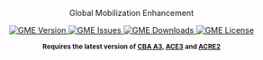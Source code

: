 <p align="center">
    Global Mobilization Enhancement
</p>

<p align="center">
    <a href="https://github.com/vpzbrig21/gme/releases/latest">
        <img src="https://img.shields.io/badge/Version-1.4.8-blue.svg?style=flat-square" alt="GME Version">
    </a>
    <a href="https://github.com/vpzbrig21/gme/issues">
        <img src="https://img.shields.io/github/issues-raw/vpzbrig21/gme.svg?style=flat-square&label=Issues" alt="GME Issues">
    </a>
    <a href="https://github.com/vpzbrig21/gme/releases">
        <img src="https://img.shields.io/github/downloads/vpzbrig21/gme/total.svg?style=flat-square&label=Downloads" alt="GME Downloads">
    </a>
    <a href="https://www.bohemia.net/community/licenses/arma-public-license-share-alike">
        <img src="https://img.shields.io/badge/License-APL--SA-red.svg?style=flat-square" alt="GME License">
    </a>
</p>

<p align="center">
    <sup><strong>Requires the latest version of <a href="https://github.com/CBATeam/CBA_A3/releases">CBA A3</a>, <a href="https://github.com/acemod/ACE3/releases">ACE3</a> and <a href="https://github.com/IDI-Systems/acre2/releases">ACRE2</a></strong></sup>
</p>
